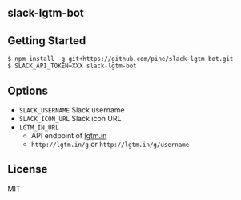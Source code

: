 slack-lgtm-bot
--------------

## Getting Started

```
$ npm install -g git+https://github.com/pine/slack-lgtm-bot.git
$ SLACK_API_TOKEN=XXX slack-lgtm-bot
```

## Options

- `SLACK_USERNAME` Slack username
- `SLACK_ICON_URL` Slack icon URL
- `LGTM_IN_URL`
  - API endpoint of [lgtm.in](http://lgtm.in/)
  - `http://lgtm.in/g` or `http://lgtm.in/g/username`

## License
MIT
